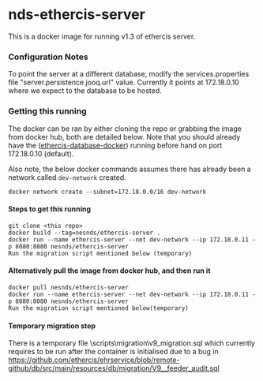 
# nds-ethercis-server

This is a docker image for running v1.3 of ethercis server.

### Configuration Notes

To point the server at a different database, modify the services.properties file "server.persistence.jooq.url" value. Currently it points at 172.18.0.10 where we expect to the database to be hosted.


### Getting this running
The docker can be ran by either cloning the repo or grabbing the image from docker hub, both are detailed below. Note that you should already have the ([ethercis-database-docker](https://github.com/ethercis/ethercis-database-docker)) running before hand on port 172.18.0.10 (default).

Also note, the below docker commands assumes there has already been a network called `dev-network` created.
```
docker network create --subnet=172.18.0.0/16 dev-network
```

#### Steps to get this running
```
git clone <this repo>
docker build --tag=nesnds/ethercis-server .
docker run --name ethercis-server --net dev-network --ip 172.18.0.11 -p 8080:8080 nesnds/ethercis-server
Run the migration script mentioned below (temporary)
```

#### Alternatively pull the image from docker hub, and then run it
```
docker pull nesnds/ethercis-server
docker run --name ethercis-server --net dev-network --ip 172.18.0.11 -p 8080:8080 nesnds/ethercis-server
Run the migration script mentioned below(temporary)
```

#### Temporary migration step

There is a temporary file \scripts\migration\v9_migration.sql which currently requires to be run after the container is initialised due to a bug in https://github.com/ethercis/ehrservice/blob/remote-github/db/src/main/resources/db/migration/V9__feeder_audit.sql